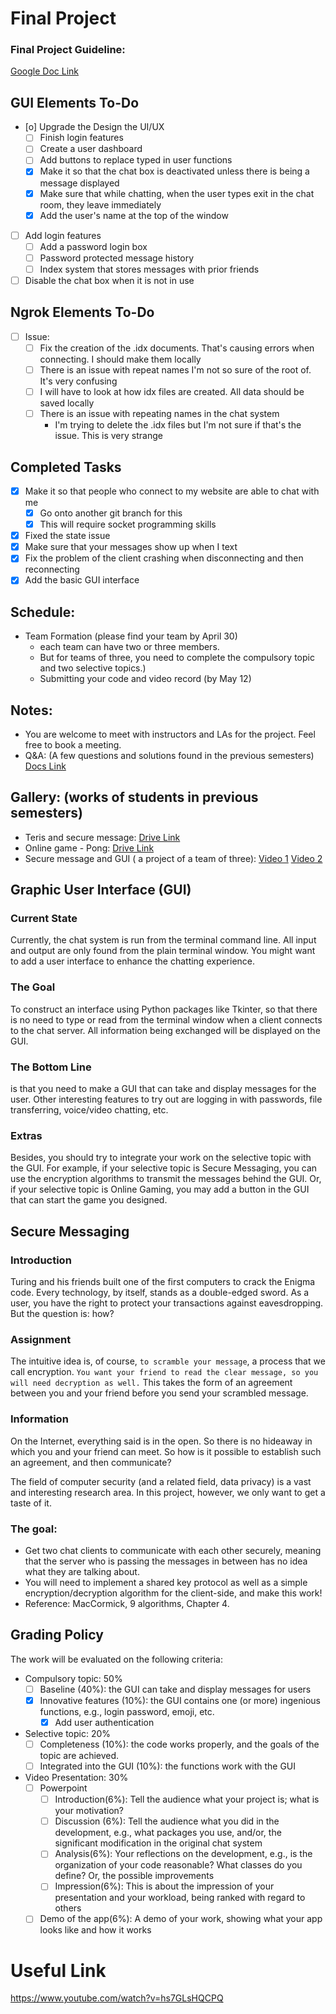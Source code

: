 # Final Project
### Final Project Guideline:  
[Google Doc Link](https://docs.google.com/document/d/1SU8x_TNHdjzocSAzvC8QoXhl9OhHDEsWQrIHwncAQSI/edit?usp=sharing) 

## GUI Elements To-Do
- [o] Upgrade the Design the UI/UX
    - [ ] Finish login features
    - [ ] Create a user dashboard
    - [ ] Add buttons to replace typed in user functions
    - [X] Make it so that the chat box is deactivated unless there is being a message displayed
    - [X] Make sure that while chatting, when the user types exit in the chat room, they leave immediately
    - [X] Add the user's name at the top of the window
- [ ] Add login features
    - [ ] Add a password login box
    - [ ] Password protected message history
    - [ ] Index system that stores messages with prior friends
- [ ] Disable the chat box when it is not in use
## Ngrok Elements To-Do
- [ ] Issue:
    - [ ] Fix the creation of the .idx documents. That's causing errors when connecting. I should make them locally
    - [ ] There is an issue with repeat names I'm not so sure of the root of. It's very confusing
    - [ ] I will have to look at how idx files are created. All data should be saved locally
    - [ ] There is an issue with repeating names in the chat system
        - I'm trying to delete the .idx files but I'm not sure if that's the issue. This is very strange
## Completed Tasks
- [X] Make it so that people who connect to my website are able to chat with me
    - [X] Go onto another git branch for this
    - [X] This will require socket programming skills
- [X] Fixed the state issue
- [X] Make sure that your messages show up when I text
- [X] Fix the problem of the client crashing when disconnecting and then reconnecting
- [X] Add the basic GUI interface

## Schedule:
- Team Formation (please find your team by April 30)
    - each team can have two or three members.
    - But for teams of three, you need to complete the compulsory topic and two selective topics.) 
    - Submitting your code and video record (by May 12)
    
## Notes:
- You are welcome to meet with instructors and LAs for the project. Feel free to book a meeting.
- Q&A: (A few questions and solutions found in the previous semesters) [Docs Link](https://docs.google.com/document/d/1VGs13szC3GiDqtlSiaJRoMwcjUz3fRV18LoXR2kd5sE/edit?usp=sharing) 
## Gallery: (works of students in previous semesters)
- Teris and secure message: [Drive Link](https://drive.google.com/file/d/16kr_c9RbebGZiefRRDeyR3boGF0b6DNk/view?usp=sharing) 
- Online game - Pong: [Drive Link](https://drive.google.com/file/d/14nb__fM5pX4BG5gZwVJYo0amWJdxDBIM/view?usp=sharing) 
- Secure message and GUI ( a project of a team of three): [Video 1](https://drive.google.com/file/d/1GXiGjgzgAslYVLCWDHSJI7crEgkO5-uV/view?usp=sharing) [Video 2](https://drive.google.com/file/d/19VRoLFmyIIF-P8wmsN5_Z2thAE6VLIpO/view?usp=sharing)

## Graphic User Interface (GUI) 

### Current State
Currently, the chat system is run from the terminal command line. All input and output are only found from the plain terminal window. You might want to add a user interface to enhance the chatting experience. 

### The Goal
To construct an interface using Python packages like Tkinter, so that there is no need to type or read from the terminal window when a client connects to the chat server. All information being exchanged will be displayed on the GUI.

### The Bottom Line 
is that you need to make a GUI that can take and display messages for the user. Other interesting features to try out are logging in with passwords, file transferring, voice/video chatting, etc. 

### Extras
Besides, you should try to integrate your work on the selective topic with the GUI. For example, if your selective topic is Secure Messaging, you can use the encryption algorithms to transmit the messages behind the GUI. Or, if your selective topic is Online Gaming, you may add a button in the GUI that can start the game you designed.

## Secure Messaging 

### Introduction
Turing and his friends built one of the first computers to crack the Enigma code. Every technology, by itself, stands as a double-edged sword. As a user, you have the right to protect your transactions against eavesdropping. 
But the question is: how? 

### Assignment
The intuitive idea is, of course, `to scramble your message`, a process that we call encryption. `You want your friend to read the clear message, so you will need decryption as well.` This takes the form of an agreement between you and your friend before you send your scrambled message. 

### Information
On the Internet, everything said is in the open. So there is no hideaway in which you and your friend can meet. So how is it possible to establish such an agreement, and then communicate? 

The field of computer security (and a related field, data privacy) is a vast and interesting research area. In this project, however, we only want to get a taste of it. 

### The goal: 
* Get two chat clients to communicate with each other securely, meaning that the server who is passing the messages in between has no idea what they are talking about. 
* You will need to implement a shared key protocol as well as a simple encryption/decryption algorithm for the client-side, and make this work!
* Reference: MacCormick, 9 algorithms, Chapter 4. 

## Grading Policy

The work will be evaluated on the following criteria:
-	Compulsory topic: 50% 
    -	[ ] Baseline (40%): the GUI can take and display messages for users 
    -	[X] Innovative features (10%): the GUI contains one (or more) ingenious functions, e.g., login password, emoji, etc.
        - [X] Add user authentication
-	Selective topic: 20%
    -	[ ] Completeness (10%): the code works properly, and the goals of the topic are achieved.
    -	[ ] Integrated into the GUI (10%): the functions work with the GUI
-	Video Presentation: 30%
    - [ ] Powerpoint
        -	[ ] Introduction(6%): Tell the audience what your project is; what is your motivation?
        -	[ ] Discussion (6%): Tell the audience what you did in the development, e.g., what packages you use, and/or, the significant modification in the original chat system
        -	[ ] Analysis(6%): Your reflections on the development, e.g., is the organization of your code reasonable? What classes do you define? Or, the possible improvements
        -	[ ] Impression(6%): This is about the impression of your presentation and your workload, being ranked with regard to others
    -	[ ] Demo of the app(6%): A demo of your work, showing what your app looks like and how it works

# Useful Link
https://www.youtube.com/watch?v=hs7GLsHQCPQ
